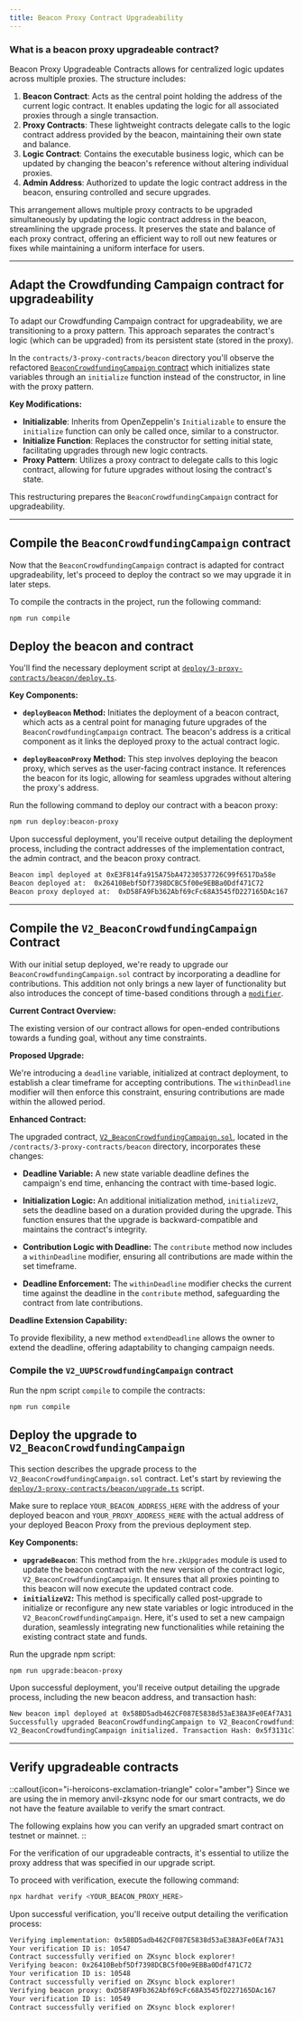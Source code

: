 ```yaml
---
title: Beacon Proxy Contract Upgradeability
---
```


### What is a beacon proxy upgradeable contract?
Beacon Proxy Upgradeable Contracts allows
for centralized logic updates across multiple proxies.
The structure includes:

1. **Beacon Contract**: Acts as the central point holding the address of the current logic contract.
It enables updating the logic for all associated proxies through a single transaction.
1. **Proxy Contracts**: These lightweight contracts delegate calls to the logic contract address
provided by the beacon, maintaining their own state and balance.
1. **Logic Contract**: Contains the executable business logic, which can be updated by changing
the beacon's reference without altering individual proxies.
1. **Admin Address**: Authorized to update the logic contract address in the beacon, ensuring controlled and secure upgrades.

This arrangement allows multiple proxy contracts to be upgraded simultaneously by updating
the logic contract address in the beacon, streamlining the upgrade process. It preserves
the state and balance of each proxy contract, offering an efficient way to roll out new
features or fixes while maintaining a uniform interface for users.

---

## Adapt the Crowdfunding Campaign contract for upgradeability

To adapt our Crowdfunding Campaign contract for upgradeability, we are
transitioning to a proxy pattern. This approach separates the
contract's logic (which can be upgraded) from its persistent state
(stored in the proxy).

In the `contracts/3-proxy-contracts/beacon` directory you'll observe the refactored
[`BeaconCrowdfundingCampaign` contract][beacon-crowdfunding-campaign-sol]
which initializes state variables through an
`initialize` function instead of the constructor, in line with the proxy pattern.

**Key Modifications:**

- **Initializable**: Inherits from OpenZeppelin's `Initializable` to ensure the `initialize` function
can only be called once, similar to a constructor.
- **Initialize Function**: Replaces the constructor for setting initial state, facilitating upgrades
through new logic contracts.
- **Proxy Pattern**: Utilizes a proxy contract to delegate calls to this logic contract,
allowing for future upgrades without losing the contract's state.

This restructuring prepares the `BeaconCrowdfundingCampaign` contract for upgradeability.

---

## Compile the `BeaconCrowdfundingCampaign` contract

Now that the `BeaconCrowdfundingCampaign` contract is adapted for contract upgradeability, let's proceed to deploy
the contract so we may upgrade it in later steps.

To compile the contracts in the project, run the following command:

```bash [npm]
npm run compile
```

## Deploy the beacon and contract

You'll find the necessary deployment script at [`deploy/3-proxy-contracts/beacon/deploy.ts`][deploy-script].

**Key Components:**

- **`deployBeacon` Method:** Initiates the deployment of a beacon contract,
which acts as a central point for managing future upgrades of the `BeaconCrowdfundingCampaign`
contract. The beacon's address is a critical component as it links the deployed proxy
to the actual contract logic.

- **`deployBeaconProxy` Method:** This step involves deploying the beacon proxy,
which serves as the user-facing contract instance. It references the beacon for its logic,
allowing for seamless upgrades without altering the proxy's address.

Run the following command to deploy our contract with a beacon proxy:

```bash [npm]
npm run deploy:beacon-proxy
```

Upon successful deployment, you'll receive output detailing the deployment process,
including the contract addresses of the implementation
contract, the admin contract, and the beacon
proxy contract.

```bash
Beacon impl deployed at 0xE3F814fa915A75bA47230537726C99f6517Da58e
Beacon deployed at:  0x26410Bebf5Df7398DCBC5f00e9EBBa0Ddf471C72
Beacon proxy deployed at:  0xD58FA9Fb362Abf69cFc68A3545fD227165DAc167
```

---

## Compile the `V2_BeaconCrowdfundingCampaign` Contract

With our initial setup deployed, we're ready to upgrade our `BeaconCrowdfundingCampaign.sol`
contract by incorporating a deadline for contributions. This addition not only brings
a new layer of functionality but also introduces the concept of time-based conditions
through a [`modifier`](https://docs.soliditylang.org/en/latest/contracts.html#function-modifiers).

**Current Contract Overview:**

The existing version of our contract allows for open-ended contributions towards a
funding goal, without any time constraints.

**Proposed Upgrade:**

We're introducing a `deadline` variable, initialized at contract deployment, to establish a
clear timeframe for accepting contributions.
The `withinDeadline` modifier will then enforce this constraint,
ensuring contributions are made within the allowed period.

**Enhanced Contract:**

The upgraded contract, [`V2_BeaconCrowdfundingCampaign.sol`][v2-beacon-crowdfunding-campaign-sol],
located in the `/contracts/3-proxy-contracts/beacon` directory,
incorporates these changes:

- **Deadline Variable:** A new state variable deadline defines the campaign's end time,
enhancing the contract with time-based logic.

- **Initialization Logic:** An additional initialization method, `initializeV2`, sets the deadline
based on a duration provided during the upgrade. This function ensures that the upgrade is
backward-compatible and maintains the contract's integrity.

- **Contribution Logic with Deadline:** The `contribute` method now includes a `withinDeadline` modifier,
ensuring all contributions are made within the set timeframe.

- **Deadline Enforcement:** The `withinDeadline` modifier checks the current time against the deadline in the `contribute` method,
safeguarding the contract from late contributions.

**Deadline Extension Capability:**

To provide flexibility, a new method `extendDeadline` allows the owner to extend the deadline,
offering adaptability to changing campaign needs.

### Compile the `V2_UUPSCrowdfundingCampaign` contract

Run the npm script `compile` to compile the contracts:

```bash [npm]
npm run compile
```

## Deploy the upgrade to `V2_BeaconCrowdfundingCampaign`

This section describes the upgrade process to the `V2_BeaconCrowdfundingCampaign.sol` contract. Let's
start by reviewing the [`deploy/3-proxy-contracts/beacon/upgrade.ts`][upgrade-script]
script.

Make sure to replace `YOUR_BEACON_ADDRESS_HERE` with the address of your deployed beacon and
`YOUR_PROXY_ADDRESS_HERE` with the actual address of your
deployed Beacon Proxy from the previous deployment step.

**Key Components:**

- **`upgradeBeacon`**: This method from the `hre.zkUpgrades` module is used to update the beacon contract
with the new version of the contract logic, `V2_BeaconCrowdfundingCampaign`.
It ensures that all proxies pointing to this beacon will now execute the updated contract code.
- **`initializeV2`:** This method is specifically called post-upgrade to initialize or reconfigure any new state
variables or logic introduced in the `V2_BeaconCrowdfundingCampaign`.
Here, it's used to set a new campaign duration, seamlessly
integrating new functionalities while retaining the existing contract state and funds.

Run the upgrade npm script:

```bash [npm]
npm run upgrade:beacon-proxy
```

Upon successful deployment, you'll receive output detailing the upgrade process,
including the new beacon address, and transaction hash:

```bash
New beacon impl deployed at 0x58BD5adb462CF087E5838d53aE38A3Fe0EAf7A31
Successfully upgraded BeaconCrowdfundingCampaign to V2_BeaconCrowdfundingCampaign
V2_BeaconCrowdfundingCampaign initialized. Transaction Hash: 0x5f3131c77fcac19390f5f644a3ad1f0e7719dee4b4b5b4746c992de00db743f7
```

---

## Verify upgradeable contracts

::callout{icon="i-heroicons-exclamation-triangle" color="amber"}
Since we are using the in memory anvil-zksync node for our smart contracts, we do not have the feature
available to verify the smart contract.

The following explains how you can verify an upgraded smart contract on testnet or mainnet.
::

For the verification of our upgradeable contracts, it's essential to utilize the proxy address that was specified in our
upgrade script.

To proceed with verification, execute the following command:

```bash [npm]
npx hardhat verify <YOUR_BEACON_PROXY_HERE>
```

Upon successful verification, you'll receive output detailing the verification process:

```bash
Verifying implementation: 0x58BD5adb462CF087E5838d53aE38A3Fe0EAf7A31
Your verification ID is: 10547
Contract successfully verified on ZKsync block explorer!
Verifying beacon: 0x26410Bebf5Df7398DCBC5f00e9EBBa0Ddf471C72
Your verification ID is: 10548
Contract successfully verified on ZKsync block explorer!
Verifying beacon proxy: 0xD58FA9Fb362Abf69cFc68A3545fD227165DAc167
Your verification ID is: 10549
Contract successfully verified on ZKsync block explorer!
```

[beacon-crowdfunding-campaign-sol]: https://github.com/matter-labs/zksync-contract-templates/blob/main/templates/101/contracts/3-proxy-contracts/beacon/BeaconCrowdfundingCampaign.sol
[deploy-script]: https://github.com/matter-labs/zksync-contract-templates/blob/main/templates/101/deploy/3-proxy-contracts/beacon/deploy.ts
[v2-beacon-crowdfunding-campaign-sol]: https://github.com/matter-labs/zksync-contract-templates/blob/main/templates/101/contracts/3-proxy-contracts/beacon/V2_BeaconCrowdfundingCampaign.sol
[upgrade-script]: https://github.com/matter-labs/zksync-contract-templates/blob/main/templates/101/deploy/3-proxy-contracts/beacon/upgrade.ts
